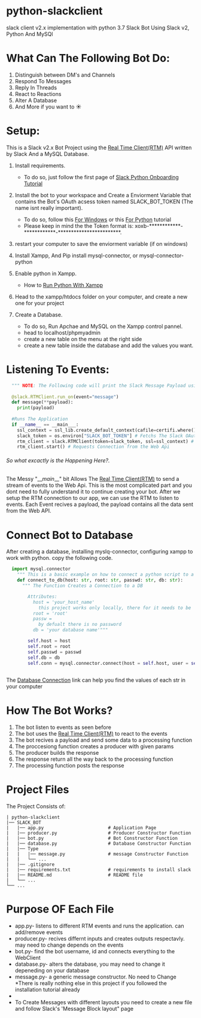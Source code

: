 # python-slackclient
slack client v2.x implementation with python 3.7
Slack Bot Using Slack v2, Python And MySQl

What Can The Following Bot Do:
======== 
  1. Distinguish between DM's and Channels
  2. Respond To Messages
  3. Reply In Threads
  4. React to Reactions
  5. Alter A Database
  6. And More if you want to :sunny:
  



Setup:
======== 
This is a Slack v2.x Bot Project using the [Real Time Client(RTM)] API written by Slack And a MySQL Database.

1. Install requirements. 
    * To do so, just follow the first page of [Slack Python Onboarding Tutorial]
    
2. Install the bot to your workspace and Create a Enviorment Variable that contains the Bot's OAuth acsess token named SLACK_BOT_TOKEN (The name isnt really important).
    * To do so, follow this [For Windows] or this [For Python] tutorial
    * Please keep in mind the the Token format is: xoxb-\*\*\*\*\*\*\*\*\*\*\*\*\-\*\*\*\*\*\*\*\*\*\*\*\*\-\*\*\*\*\*\*\*\*\*\*\*\*\*\*\*\*\*\*\*\*\*\*\**.
   
3. restart your computer to save the enviorment variable (if on windows)

3. Install Xampp, And Pip install mysql-connector, or mysql-connector-python

4. Enable python in Xampp.
    * How to [Run Python With Xampp]

5. Head to the xampp/htdocs folder on your computer, and create a new one for your project

6. Create a Database.
    * To do so, Run Apchae and MySQL on the Xampp control pannel.
    * head to localhost/phpmyadmin
    * create a new table on the menu at the right side
    * create a new table inside the database and add the values you want. 
  
  
 Listening To Events:
======== 

```python
  """ NOTE: The Following code will print the Slack Message Payload using RTM Client"""
  
  @slack.RTMClient.run_on(event="message")
  def message(**payload):
    print(payload)
  
  #Runs The Application  
  if __name__ == __main___:
    ssl_context = ssl_lib.create_default_context(cafile=certifi.where()) # Creates Connecton Object
    slack_token = os.environ["SLACK_BOT_TOKEN"] # Fetchs The Slack OAuth Token From The Enviormental Variables
    rtm_client = slack.RTMClient(token=slack_token, ssl=ssl_context) # Starts The Connection With The Bot's Credentials
    rtm_client.start() # Requests Connection from the Web Api

 ```
 
 ###### So what excactly is the Happening Here?.
 The Messy "\_\__main___" bit Allows The [Real Time Client(RTM)] to send a stream of events to the Web Api.
 This is the most complicated part and you dont need to fully understand it to continue creating your bot.
 After we setup the RTM connection to our app, we can use the RTM to listen to events.
 Each Event recives a payload, the payload contains all the data sent from the Web API.
 

Connect Bot to Database
======== 
After creating a database, installing myslq-connector, configuring xampp to work with python. copy the following code.
```python
  import mysql.connector
    """ This is a basic example on how to connect a python script to a MySQL xampp database """         
    def connect_to_db(host: str, root: str, passwd: str, db: str): 
      """ The Function Creates a Connection to a DB

        Attributes:
          host = 'your_host_name'
            this project works only locally, there for it needs to be 'localhost'
          root = 'root'
          passw = 
            by defualt there is no password
          db = 'your database name'"""

        self.host = host
        self.root = root
        self.passwd = passwd
        self.db = db
        self.conn = mysql.connector.connect(host = self.host, user = self.root, passwd = self.passwd, db = self.db)
        
```
  The [Database Connection] link can help you find the values of each str in your computer

 
How The Bot Works?
======
1. The bot listen to events as seen before
2. The bot uses the [Real Time Client(RTM)] to react to the events
3. The bot recives a payload and send some data to a processing function
4. The proccesiong function creates a producer with given params
5. The producer builds the response
6. The response return all the way back to the processing function
7. The processing function posts the response


Project Files
=======
The Project Consists of:
```
| python-slackclient
|── SLACK_BOT
|   |── app.py                        # Application Page
|   |── producer.py                   # Producer Constructor Function
|   |── bot.py                        # Bot Constructor Function
|   |── database.py                   # Database Constructor Function
|   |── Type
|   |   |── message.py                # message Constructor Function
|   |   └── ...
|   |── .gitignore
|   |── requirements.txt              # requirements to install slack  
|   |── README.md                     # README file
|   └── ...
└── ...
```
Purpose OF Each File
=======
 * app.py- listens to different RTM events and runs the application. can add/remove events
 * producer.py- recives differnt inputs and creates outputs respectavly. may need to change depends on the events
 * bot.py- find the bot username, id and connects everything to the WebClient
 * database.py- alters the database, you may need to change it depeneding on your database
 * message.py- a generic message constructor. No need to Change 
 *There is really nothing else in this project if you followed the installation tutorial already
 * 
 * To Create Messages with different layouts you need to create a new file and follow Slack's 'Message Block layout" page
 


  [Real Time Client(RTM)]: https://api.slack.com/rtm/  "Real Time Client(RTM)"
  [Slack Python Onboarding Tutorial]: https://github.com/slackapi/Slack-Python-Onboarding-Tutorial/blob/master/docs/Section-2.md  "Slack Python Onboarding Tutorial"
  [For Windows]: https://helpdeskgeek.com/how-to/create-custom-environment-variables-in-windows "For Windows"
  [For Python]: https://stackoverflow.com/questions/5971312/how-to-set-environment-variables-in-python "For Python"
  [Message Block layout]: https://api.slack.com/reference/messaging/blocks "Message Block layout"
  [Run Python With Xampp]: https://stackoverflow.com/questions/42704846/running-python-scripts-with-xampp "Run Python With Xammpp"
  [Database Connection]: https://www.quora.com/Where-do-I-find-my-localhost-name-and-my-user-name-on-phpMyAdmin "Database Connection"
